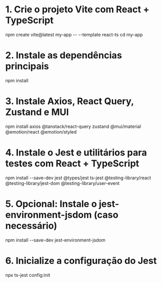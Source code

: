 



# 1. Crie o projeto Vite com React + TypeScript
npm create vite@latest my-app -- --template react-ts
cd my-app

# 2. Instale as dependências principais
npm install

# 3. Instale Axios, React Query, Zustand e MUI
npm install axios @tanstack/react-query zustand @mui/material @emotion/react @emotion/styled

# 4. Instale o Jest e utilitários para testes com React + TypeScript
npm install --save-dev jest @types/jest ts-jest @testing-library/react @testing-library/jest-dom @testing-library/user-event

# 5. Opcional: Instale o jest-environment-jsdom (caso necessário)
npm install --save-dev jest-environment-jsdom

# 6. Inicialize a configuração do Jest
npx ts-jest config:init